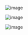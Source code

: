 ![image](https://github.com/user-attachments/assets/cb8e1267-94c6-47cb-92e3-654e0ffa74ed)


![image](https://github.com/user-attachments/assets/ccbfc689-91ac-4c50-b05d-dedd5b37f36c)


![image](https://github.com/user-attachments/assets/a15418cf-5b23-480e-99e4-7a4a3e246038)
